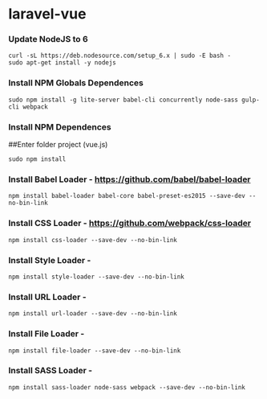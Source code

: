 # laravel-vue

### Update NodeJS to 6
```shell
curl -sL https://deb.nodesource.com/setup_6.x | sudo -E bash -
sudo apt-get install -y nodejs
```

### Install NPM Globals Dependences
```shell
sudo npm install -g lite-server babel-cli concurrently node-sass gulp-cli webpack
```

### Install NPM Dependences
##Enter folder project (vue.js)
```shell
sudo npm install
```

### Install Babel Loader - https://github.com/babel/babel-loader
```shell
npm install babel-loader babel-core babel-preset-es2015 --save-dev --no-bin-link
```

### Install CSS Loader - https://github.com/webpack/css-loader
```shell
npm install css-loader --save-dev --no-bin-link
```

### Install Style Loader -
```shell
npm install style-loader --save-dev --no-bin-link
```

### Install URL Loader -
```shell
npm install url-loader --save-dev --no-bin-link
```

### Install File Loader -
```shell
npm install file-loader --save-dev --no-bin-link
```

### Install SASS Loader -
```shell
npm install sass-loader node-sass webpack --save-dev --no-bin-link
```